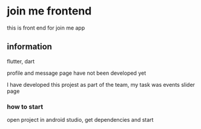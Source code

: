 # join me frontend

this is front end for join me app

## information

flutter, dart

profile and message page have not been developed yet

I have developed this projest as part of the team, 
my task was events slider page

### how to start
open project in android studio, get dependencies and start

